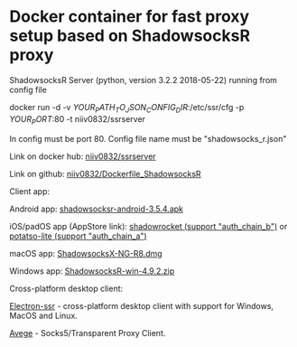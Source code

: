 # Docker container for fast proxy setup based on ShadowsocksR proxy

ShadowsocksR Server (python, version 3.2.2 2018-05-22) running from config file

docker run -d -v $YOUR_PATH_TO_JSON_CONFIG_DIR$:/etc/ssr/cfg -p $YOUR_PORT$:80 -t niiv0832/ssrserver

In config must be port 80. Config file name must be "shadowsocks_r.json"

Link on docker hub: <a href="https://hub.docker.com/r/niiv0832/ssrserver">niiv0832/ssrserver</a>

Link on github: <a href="https://www.github.com/niiv0832/Dockerfile_ShadowsocksR">niiv0832/Dockerfile_ShadowsocksR</a>


Client app:

Android app: <a href="https://github.com/shadowsocksrr/shadowsocksr-android/releases/download/3.5.4/shadowsocksr-android-3.5.4.apk">shadowsocksr-android-3.5.4.apk</a>

iOS/padOS app (AppStore link): <a href="https://apps.apple.com/us/app/shadowrocket/id932747118">shadowrocket (support "auth_chain_b")</a> or <a href="https://apps.apple.com/us/app/potatso-lite/id1239860606">potatso-lite (support "auth_chain_a")</a>

macOS app: <a href="https://github.com/qinyuhang/ShadowsocksX-NG-R/releases/download/1.4.4-r8/ShadowsocksX-NG-R8.dmg">ShadowsocksX-NG-R8.dmg</a>

Windows app: <a href="https://github.com/shadowsocksrr/shadowsocksr-csharp/releases/download/4.9.2/ShadowsocksR-win-4.9.2.zip">ShadowsocksR-win-4.9.2.zip</a>

Cross-platform desktop client:

<a href="https://github.com/shadowsocksrr/electron-ssr">Electron-ssr</a> - cross-platform desktop client with support for Windows, MacOS and Linux.

<a href="https://github.com/missdeer/avege/tree/master">Avege</a> - Socks5/Transparent Proxy Client.
